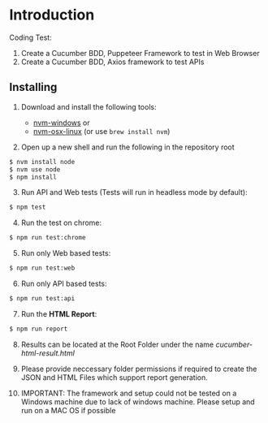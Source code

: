 # Introduction

Coding Test:

1. Create a Cucumber BDD, Puppeteer Framework to test in Web Browser
2. Create a Cucumber BDD, Axios framework to test APIs

## Installing

1. Download and install the following tools:
    * [nvm-windows](https://github.com/coreybutler/nvm-windows/releases) or
    * [nvm-osx-linux](https://github.com/creationix/nvm) (or use `brew install nvm`)

2. Open up a new shell and run the following in the repository root

```bash
$ nvm install node
$ nvm use node
$ npm install
```

3. Run API and Web tests (Tests will run in headless mode by default):

```bash
$ npm test
```

4. Run the test on chrome: 

```bash
$ npm run test:chrome
```

5. Run only Web based tests:

```bash
$ npm run test:web
```

6. Run only API based tests:

```bash
$ npm run test:api
```

7. Run the **HTML Report**:

```bash
$ npm run report
```

8. Results can be located at the Root Folder under the name *cucumber-html-result.html*

9. Please provide neccessary folder permissions if required to create the JSON and HTML Files which support report generation.


10. IMPORTANT: The framework and setup could not be tested on a Windows machine due to lack of windows machine. Please setup and run on a MAC OS if possible
